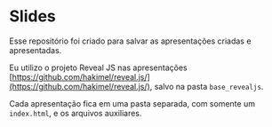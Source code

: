 # Slides

Esse repositório foi criado para salvar as apresentações criadas e apresentadas. 

Eu utilizo o projeto Reveal JS nas apresentações [https://github.com/hakimel/reveal.js/](https://github.com/hakimel/reveal.js/), salvo na pasta `base_revealjs`.

Cada apresentação fica em uma pasta separada, com somente um `index.html`, e os arquivos auxiliares.
